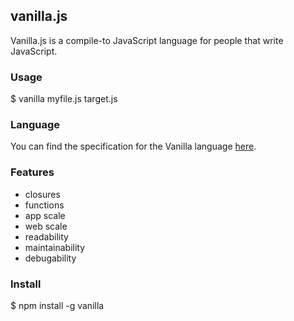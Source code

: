 ## vanilla.js

Vanilla.js is a compile-to JavaScript language for people that write JavaScript.

### Usage

$ vanilla myfile.js target.js

### Language

You can find the specification for the Vanilla language [here](http://es5.github.com/).

### Features

* closures
* functions
* app scale
* web scale
* readability
* maintainability
* debugability

### Install

$ npm install -g vanilla